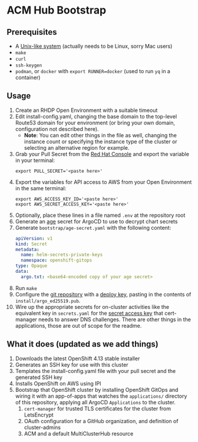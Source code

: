 ACM Hub Bootstrap
===

Prerequisites
---

- A [Unix-like system](https://www.youtube.com/watch?v=dFUlAQZB9Ng) (actually needs to be Linux, sorry Mac users)
- `make`
- `curl`
- `ssh-keygen`
- `podman`, or `docker` with `export RUNNER=docker` (used to run `yq` in a container)

Usage
---

1. Create an RHDP Open Environment with a suitable timeout
1. Edit install-config.yaml, changing the base domain to the top-level Route53 domain for your environment (or bring your own domain, configuration not described here).
    - **Note**: You can edit other things in the file as well, changing the instance count or specifying the instance type of the cluster or selecting an alternative region for example.
1. Grab your Pull Secret from the [Red Hat Console](https://console.redhat.com/openshift/install/platform-agnostic/user-provisioned) and export the variable in your terminal:
    ```shell
    export PULL_SECRET='<paste here>'
    ```
1. Export the variables for API access to AWS from your Open Environment in the same terminal:
    ```shell
    export AWS_ACCESS_KEY_ID='<paste here>'
    export AWS_SECRET_ACCESS_KEY='<paste here>'
    ```
1. Optionally, place these lines in a file named `.env` at the repository root
1. Generate an [age](https://github.com/FiloSottile/age) secret for ArgoCD to use to decrypt chart secrets
1. Generate `bootstrap/age-secret.yaml` with the following content:
    ```yaml
    apiVersion: v1
    kind: Secret
    metadata:
      name: helm-secrets-private-keys
      namespace: openshift-gitops
    type: Opaque
    data:
      argo.txt: <base64-encoded copy of your age secret>
    ```
1. Run `make`
1. Configure the [git repository](https://github.com/rh-dttl-edge-virt-demo/hub-bootstrap) with a [deploy key](https://github.com/rh-dttl-edge-virt-demo/hub-bootstrap/settings/keys), pasting in the contents of `install/argo_ed25519.pub`.
1. Wire up the appropriate secrets for on-cluster activities like the equivalent key in `secrets.yaml` for the [secret access key](https://github.com/rh-dttl-edge-virt-demo/hub-bootstrap/blob/main/applications/cert-manager/values.yaml#L21) that cert-manager needs to answer DNS challenges. There are other things in the applications, those are out of scope for the readme.

What it does (updated as we add things)
---

1. Downloads the latest OpenShift 4.13 stable installer
1. Generates an SSH key for use with this cluster
1. Templates the install-config.yaml file with your pull secret and the generated SSH key
1. Installs OpenShift on AWS using IPI
1. Bootstrap that OpenShift cluster by installing OpenShift GitOps and wiring it with an app-of-apps that watches the `applications/` directory of this repository, applying all ArgoCD `Applications` to the cluster.
    1. `cert-manager` for trusted TLS certificates for the cluster from LetsEncrypt
    1. OAuth configuration for a GitHub organization, and definition of cluster-admins
    1. ACM and a default MultiClusterHub resource
